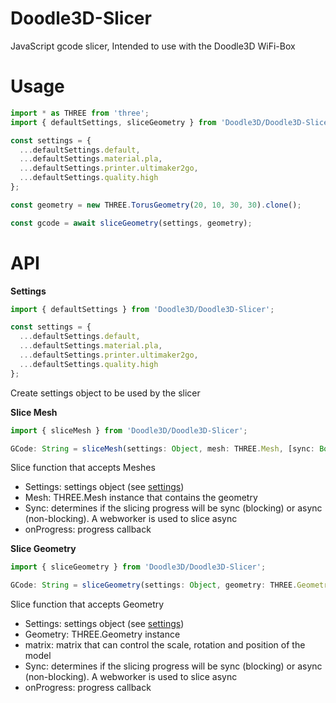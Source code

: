 # Doodle3D-Slicer

JavaScript gcode slicer, Intended to use with the Doodle3D WiFi-Box

# Usage

```javascript
import * as THREE from 'three';
import { defaultSettings, sliceGeometry } from 'Doodle3D/Doodle3D-Slicer';

const settings = {
  ...defaultSettings.default,
  ...defaultSettings.material.pla,
  ...defaultSettings.printer.ultimaker2go,
  ...defaultSettings.quality.high
};

const geometry = new THREE.TorusGeometry(20, 10, 30, 30).clone();

const gcode = await sliceGeometry(settings, geometry);
```

# API

**Settings**
```javascript
import { defaultSettings } from 'Doodle3D/Doodle3D-Slicer';

const settings = {
  ...defaultSettings.default,
  ...defaultSettings.material.pla,
  ...defaultSettings.printer.ultimaker2go,
  ...defaultSettings.quality.high
};
```
Create settings object to be used by the slicer

**Slice Mesh**
```javascript
import { sliceMesh } from 'Doodle3D/Doodle3D-Slicer';

GCode: String = sliceMesh(settings: Object, mesh: THREE.Mesh, [sync: Boolean = false, onProgress: Func ])
```
Slice function that accepts Meshes
  - Settings: settings object (see [settings](#settings))
  - Mesh: THREE.Mesh instance that contains the geometry
  - Sync: determines if the slicing progress will be sync (blocking) or async (non-blocking). A webworker is used to slice async
  - onProgress: progress callback

**Slice Geometry**
```javascript
import { sliceGeometry } from 'Doodle3D/Doodle3D-Slicer';

GCode: String = sliceGeometry(settings: Object, geometry: THREE.Geometry | THREE.BufferGeometry, [matrix: THREE.Matrix, sync: Boolean = false, onProgress: Func ])
```

Slice function that accepts Geometry
  - Settings: settings object (see [settings](#settings))
  - Geometry: THREE.Geometry instance
  - matrix: matrix that can control the scale, rotation and position of the model
  - Sync: determines if the slicing progress will be sync (blocking) or async (non-blocking). A webworker is used to slice async
  - onProgress: progress callback

